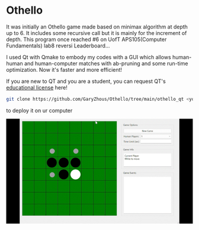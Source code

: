 # Othello
It was initially an Othello game made based on minimax algorithm at depth up to 6. It includes some recursive call but it is mainly for the increment of depth.
This program once reached #6 on UofT APS105(Computer Fundamentals) lab8 reversi Leaderboard...

I used Qt with Qmake to embody my codes with a GUI which allows human-human and human-computer matches with ab-pruning and some run-time optimization. Now it's faster and more efficient!

If you are new to QT and you are a student, you can request QT's [educational license](https://www.qt.io/qt-educational-license) here!
```sh
git clone https://github.com/GaryZhous/Othello/tree/main/othello_qt <your project file>
```

to deploy it on ur computer

![](https://github.com/GaryZhous/Othello/blob/main/othello.gif)
